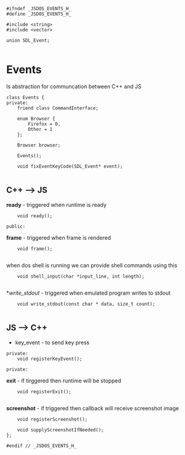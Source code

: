 





  

```
#ifndef _JSDOS_EVENTS_H_
#define _JSDOS_EVENTS_H_

#include <string>
#include <vector>

union SDL_Event;


```







Events
======








Is abstraction for communcation between C++ and JS


  

```
class Events {
private:
    friend class CommandInterface;

    enum Browser {
        Firefox = 0,
        Other = 1
    };

    Browser browser;

    Events();

    void fixEventKeyCode(SDL_Event* event);


```







C++ --> JS
----------








**ready** - triggered when runtime is ready


  

```
    void ready();

public:

```







**frame** - triggered when frame is rendered


  

```
    void frame();


```







when dos shell is running  we can provide shell commands using this


  

```
    void shell_input(char *input_line, int length);


```







**write_stdout* - triggered when emulated program writes to stdout


  

```
    void write_stdout(const char * data, size_t count);


```







JS --> C++
----------








* key_event - to send key press


  

```
private:
    void registerKeyEvent();

private:

```







**exit** - if tirggered then runtime will be stopped


  

```
    void registerExit();


```







**screenshot** - if triggered then callback will receive screenshot image


  

```
    void registerScreenshot();

    void supplyScreenshotIfNeeded();
};

#endif // _JSDOS_EVENTS_H_


```




